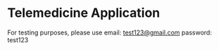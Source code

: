 # Telemedicine Application 

For testing purposes, please use email: test123@gmail.com password: test123


